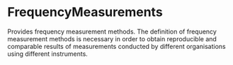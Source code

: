 # FrequencyMeasurements
Provides frequency measurement methods. The definition of frequency measurement methods is necessary in order to obtain reproducible and comparable results of measurements conducted by different organisations using different instruments.
